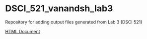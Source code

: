 # DSCI_521_vanandsh_lab3
Repository for adding output files generated from Lab 3 (DSCI 521)

[HTML Document](https://github.com/vanandsh/DSCI_521_vanandsh_lab3/blob/master/question_2.html)
